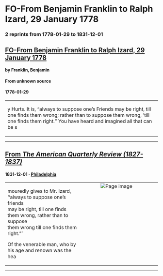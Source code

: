 
# FO-From Benjamin Franklin to Ralph Izard, 29 January 1778

### 2 reprints from 1778-01-29 to 1831-12-01

## [FO-From Benjamin Franklin to Ralph Izard, 29 January 1778](https://founders.archives.gov/documents/Franklin/01-25-02-0433)

#### by Franklin, Benjamin

#### From unknown source

#### 1778-01-29

<table style="width: 100%;"><tr><td style="width: 50%">

y Hurts. It is, “always to suppose one’s Friends may be right, till one finds them wrong; rather than to suppose them wrong, ’till one finds them right.” You have heard and imagined all that can be s
</td></tr></table>

---

## [From _The American Quarterly Review (1827-1837)_](https://archive.org/details/sim_american-quarterly-review_1831-12_10_20/page/n183/mode/1up?view=theater)

#### 1831-12-01 &middot; [Philadelphia](http://dbpedia.org/resource/Philadelphia)

<table style="width: 100%;"><tr><td style="width: 50%">

  
  
mouredly gives to Mr. Izard, ‘‘always to suppose one’s friends  
may be right, till one finds them wrong, rather than to suppose  
them wrong till one finds them right.”’  
  
Of the venerable man, who by his age and renown was the hea
</td><td style="width: 50%; max-height: 75%; margin: auto; display: block;">
<img alt="Page image" src="https://iiif.archive.org/iiif/sim_american-quarterly-review_1831-12_10_20&#0036;183/pct:18.323442,44.218585,65.393175,6.890180/600,/0/default.jpg"/>
</td>
</tr></table>

---


